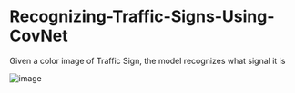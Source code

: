 # Recognizing-Traffic-Signs-Using-CovNet
Given a color image of Traffic Sign, the model recognizes what signal it is


![image](https://user-images.githubusercontent.com/13365458/56727191-cd998f80-676d-11e9-970b-2ca5a8b2d7b0.png)
